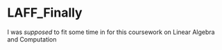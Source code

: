 # LAFF_Finally
I was *supposed* to fit some time in for this coursework on Linear Algebra and Computation
